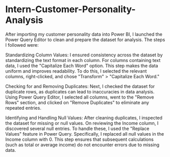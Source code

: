 # Intern-Customer-Personality-Analysis

After importing my customer personality data into Power BI, I launched the Power Query Editor to clean and prepare the dataset for analysis. The steps I followed were:

Standardizing Column Values:
I ensured consistency across the dataset by standardizing the text format in each column. For columns containing text data, I used the "Capitalize Each Word" option. This step makes the data uniform and improves readability. To do this, I selected the relevant columns, right-clicked, and chose "Transform" > "Capitalize Each Word."

Checking for and Removing Duplicates:
Next, I checked the dataset for duplicate rows, as duplicates can lead to inaccuracies in data analysis. Using Power Query Editor, I selected all columns, went to the "Remove Rows" section, and clicked on "Remove Duplicates" to eliminate any repeated entries.

Identifying and Handling Null Values:
After cleaning duplicates, I inspected the dataset for missing or null values. On reviewing the Income column, I discovered several null entries. To handle these, I used the "Replace Values" feature in Power Query. Specifically, I replaced all null values in the Income column with 0. This step ensures that subsequent calculations (such as total or average income) do not encounter errors due to missing data.

